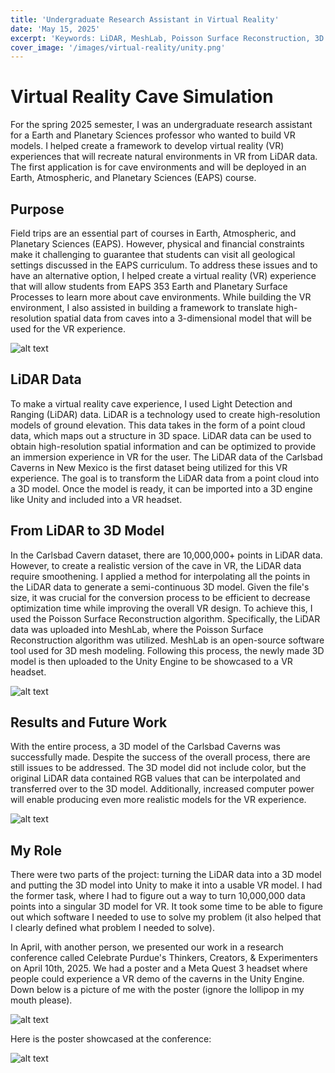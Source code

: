 ```yaml
---
title: 'Undergraduate Research Assistant in Virtual Reality'
date: 'May 15, 2025'
excerpt: 'Keywords: LiDAR, MeshLab, Poisson Surface Reconstruction, 3D'
cover_image: '/images/virtual-reality/unity.png'
---
```


# Virtual Reality Cave Simulation

For the spring 2025 semester, I was an undergraduate research assistant for a Earth and Planetary Sciences professor who wanted to build VR models.  I helped create a framework to develop virtual reality (VR) experiences that will recreate natural environments in VR from LiDAR data. The first application is for cave environments and will be deployed in an Earth, Atmospheric, and Planetary Sciences (EAPS) course.

## Purpose

Field trips are an essential part of courses in Earth, Atmospheric, and Planetary Sciences (EAPS). However, physical and financial constraints make it challenging to guarantee that students can visit all geological settings discussed in the EAPS curriculum. To address these issues and to have an alternative option, I helped create a virtual reality (VR) experience that will allow students from EAPS 353 Earth and Planetary Surface Processes to learn more about cave environments. While building the VR environment, I also assisted in building a framework to translate high-resolution spatial data from caves into a 3-dimensional model that will be used for the VR experience.​

![alt text](/images/virtual-reality/caves.png)

## LiDAR Data

To make a virtual reality cave experience, I used Light Detection and Ranging (LiDAR) data. LiDAR is a technology used to create high-resolution models of ground elevation. This data takes in the form of a point cloud data, which maps out a structure in 3D space. LiDAR data can be used to obtain high-resolution spatial information and can be optimized to provide an immersion experience in VR for the user. The LiDAR data of the Carlsbad Caverns in New Mexico is the first dataset being utilized for this VR experience. The goal is to transform the LiDAR data from a point cloud into a 3D model. Once the model is ready, it can be imported into a 3D engine like Unity and included into a VR headset.​

## From LiDAR to 3D Model

In the Carlsbad Cavern dataset, there are 10,000,000+ points in LiDAR data. However, to create a realistic version of the cave in VR, the LiDAR data require smoothening. I applied a method for interpolating all the points in the LiDAR data to generate a semi-continuous 3D model. Given the file's size, it was crucial for the conversion process to be efficient to decrease optimization time while improving the overall VR design. To achieve this, I used the Poisson Surface Reconstruction algorithm. Specifically, the LiDAR data was uploaded into MeshLab, where the Poisson Surface Reconstruction algorithm was utilized. MeshLab is an open-source software tool used for 3D mesh modeling. Following this process, the newly made 3D model is then uploaded to the Unity Engine to be showcased to a VR headset. ​

![alt text](/images/virtual-reality/lidar.png)

## Results and Future Work

With the entire process, a 3D model of the Carlsbad Caverns was successfully made. Despite the success of the overall process, there are still issues to be addressed. The 3D model did not include color, but the original LiDAR data contained RGB values that can be interpolated and transferred over to the 3D model. Additionally, increased computer power will enable producing even more realistic models for the VR experience. ​

![alt text](/images/virtual-reality/blender.png)

## My Role

There were two parts of the project: turning the LiDAR data into a 3D model and putting the 3D model into Unity to make it into a usable VR model.  I had the former task, where I had to figure out a way to turn 10,000,000 data points into a singular 3D model for VR.  It took some time to be able to figure out which software I needed to use to solve my problem (it also helped that I clearly defined what problem I needed to solve).

In April, with another person, we presented our work in a research conference called Celebrate Purdue's Thinkers, Creators, & Experimenters on April 10th, 2025. We had a poster and a Meta Quest 3 headset where people could experience a VR demo of the caverns in the Unity Engine.  Down below is a picture of me with the poster (ignore the lollipop in my mouth please).

![alt text](/images/virtual-reality/poster.png)

Here is the poster showcased at the conference:

![alt text](/images/virtual-reality/vrposter.png)
